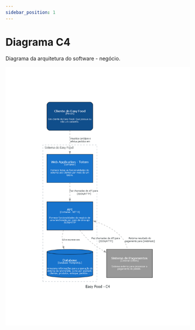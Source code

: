```yaml
---
sidebar_position: 1
---
```


# Diagrama C4

Diagrama da arquitetura do software - negócio.

![](./../../../static/img/arquitetura/solucao/diagrama_c4.png)